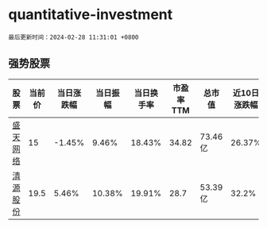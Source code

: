 # quantitative-investment

`最后更新时间：2024-02-28 11:31:01 +0800`

## 强势股票

|股票|当前价|当日涨跌幅|当日振幅|当日换手率|市盈率TTM|总市值|近10日涨跌幅|
|----|----|----|----|----|----|----|----|
|[盛天网络](https://xueqiu.com/S/SZ300494)|15|-1.45%|9.46%|18.43%|34.82|73.46亿|26.37%|
|[清源股份](https://xueqiu.com/S/SH603628)|19.5|5.46%|10.38%|19.91%|28.7|53.39亿|32.2%|
